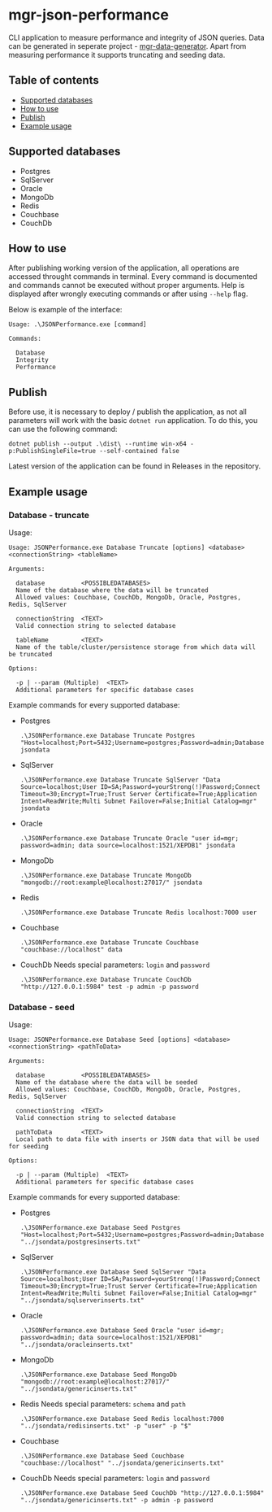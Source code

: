 # mgr-json-performance

CLI application to measure performance and integrity of JSON queries.
Data can be generated in seperate project - [mgr-data-generator](https://github.com/mpazio/mgr-data-generator).
Apart from measuring performance it supports truncating and seeding data.

## Table of contents

- [Supported databases](#supported-databases)
- [How to use](#how-to-use)
- [Publish](#publish)
- [Example usage](#example-usage)

<a name='supported-databases'></a>

## Supported databases

- Postgres
- SqlServer
- Oracle
- MongoDb
- Redis
- Couchbase
- CouchDb

<a name='how-to-use'></a>

## How to use

After publishing working version of the application, all operations are accessed throught commands in terminal.
Every command is documented and commands cannot be executed without proper arguments.
Help is displayed after wrongly executing commands or after using `--help` flag.

Below is example of the interface:

```console
Usage: .\JSONPerformance.exe [command]

Commands:

  Database
  Integrity
  Performance
```

<a name='publish'></a>

## Publish

Before use, it is necessary to deploy / publish the application, as not all parameters will work with the basic `dotnet run` application.
To do this, you can use the following command:

```console
dotnet publish --output .\dist\ --runtime win-x64 -p:PublishSingleFile=true --self-contained false
```

Latest version of the application can be found in Releases in the repository.

<a name='example-usage'></a>

## Example usage

### Database - truncate

Usage:

```
Usage: JSONPerformance.exe Database Truncate [options] <database> <connectionString> <tableName>

Arguments:

  database          <POSSIBLEDATABASES>
  Name of the database where the data will be truncated
  Allowed values: Couchbase, CouchDb, MongoDb, Oracle, Postgres, Redis, SqlServer

  connectionString  <TEXT>
  Valid connection string to selected database

  tableName         <TEXT>
  Name of the table/cluster/persistence storage from which data will be truncated

Options:

  -p | --param (Multiple)  <TEXT>
  Additional parameters for specific database cases
```

Example commands for every supported database:

- Postgres

  ```console
  .\JSONPerformance.exe Database Truncate Postgres "Host=localhost;Port=5432;Username=postgres;Password=admin;Database=postgres" jsondata
  ```

- SqlServer

  ```console
  .\JSONPerformance.exe Database Truncate SqlServer "Data Source=localhost;User ID=SA;Password=yourStrong(!)Password;Connect Timeout=30;Encrypt=True;Trust Server Certificate=True;Application Intent=ReadWrite;Multi Subnet Failover=False;Initial Catalog=mgr" jsondata
  ```

- Oracle

  ```console
  .\JSONPerformance.exe Database Truncate Oracle "user id=mgr; password=admin; data source=localhost:1521/XEPDB1" jsondata
  ```

- MongoDb

  ```console
  .\JSONPerformance.exe Database Truncate MongoDb "mongodb://root:example@localhost:27017/" jsondata
  ```

- Redis

  ```console
  .\JSONPerformance.exe Database Truncate Redis localhost:7000 user
  ```

- Couchbase
  ```console
  .\JSONPerformance.exe Database Truncate Couchbase "couchbase://localhost" data
  ```
- CouchDb
  Needs special parameters: `login` and `password`
  ```console
  .\JSONPerformance.exe Database Truncate CouchDb "http://127.0.0.1:5984" test -p admin -p password
  ```

### Database - seed

Usage:

```
Usage: JSONPerformance.exe Database Seed [options] <database> <connectionString> <pathToData>

Arguments:

  database          <POSSIBLEDATABASES>
  Name of the database where the data will be seeded
  Allowed values: Couchbase, CouchDb, MongoDb, Oracle, Postgres, Redis, SqlServer

  connectionString  <TEXT>
  Valid connection string to selected database

  pathToData        <TEXT>
  Local path to data file with inserts or JSON data that will be used for seeding

Options:

  -p | --param (Multiple)  <TEXT>
  Additional parameters for specific database cases
```

Example commands for every supported database:

- Postgres

  ```console
  .\JSONPerformance.exe Database Seed Postgres "Host=localhost;Port=5432;Username=postgres;Password=admin;Database=postgres" "../jsondata/postgresinserts.txt"
  ```

- SqlServer

  ```console
  .\JSONPerformance.exe Database Seed SqlServer "Data Source=localhost;User ID=SA;Password=yourStrong(!)Password;Connect Timeout=30;Encrypt=True;Trust Server Certificate=True;Application Intent=ReadWrite;Multi Subnet Failover=False;Initial Catalog=mgr" "../jsondata/sqlserverinserts.txt"
  ```

- Oracle

  ```console
  .\JSONPerformance.exe Database Seed Oracle "user id=mgr; password=admin; data source=localhost:1521/XEPDB1" "../jsondata/oracleinserts.txt"
  ```

- MongoDb

  ```console
  .\JSONPerformance.exe Database Seed MongoDb "mongodb://root:example@localhost:27017/" "../jsondata/genericinserts.txt"
  ```

- Redis
  Needs special parameters: `schema` and `path`

  ```console
  .\JSONPerformance.exe Database Seed Redis localhost:7000 "../jsondata/redisinserts.txt" -p "user" -p "$"
  ```

- Couchbase
  ```console
  .\JSONPerformance.exe Database Seed Couchbase "couchbase://localhost" "../jsondata/genericinserts.txt"
  ```
- CouchDb
  Needs special parameters: `login` and `password`
  ```console
  .\JSONPerformance.exe Database Seed CouchDb "http://127.0.0.1:5984" "../jsondata/genericinserts.txt" -p admin -p password
  ```
